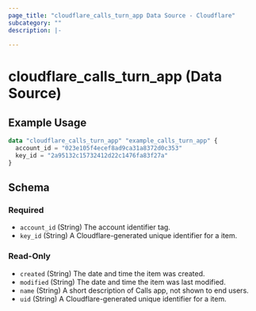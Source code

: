 ```yaml
---
page_title: "cloudflare_calls_turn_app Data Source - Cloudflare"
subcategory: ""
description: |-
  
---
```


# cloudflare_calls_turn_app (Data Source)



## Example Usage

```terraform
data "cloudflare_calls_turn_app" "example_calls_turn_app" {
  account_id = "023e105f4ecef8ad9ca31a8372d0c353"
  key_id = "2a95132c15732412d22c1476fa83f27a"
}
```

<!-- schema generated by tfplugindocs -->
## Schema

### Required

- `account_id` (String) The account identifier tag.
- `key_id` (String) A Cloudflare-generated unique identifier for a item.

### Read-Only

- `created` (String) The date and time the item was created.
- `modified` (String) The date and time the item was last modified.
- `name` (String) A short description of Calls app, not shown to end users.
- `uid` (String) A Cloudflare-generated unique identifier for a item.


